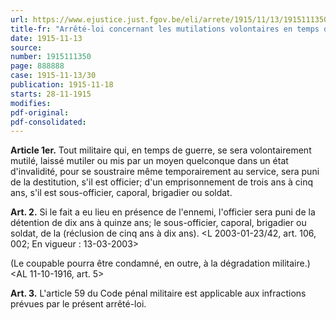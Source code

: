 ```yaml
---
url: https://www.ejustice.just.fgov.be/eli/arrete/1915/11/13/1915111350/justel
title-fr: "Arrêté-loi concernant les mutilations volontaires en temps de guerre. (NOTE : Consultation des versions antérieures à partir du 01-01-1990 et mise à jour au 13-03-2003)."
date: 1915-11-13
source:
number: 1915111350
page: 888888
case: 1915-11-13/30
publication: 1915-11-18
starts: 28-11-1915
modifies:
pdf-original:
pdf-consolidated:
---
```


**Article 1er.** Tout militaire qui, en temps de guerre, se sera volontairement mutilé, laissé mutiler ou mis par un moyen quelconque dans un état d'invalidité, pour se soustraire même temporairement au service, sera puni de la destitution, s'il est officier; d'un emprisonnement de trois ans à cinq ans, s'il est sous-officier, caporal, brigadier ou soldat.

**Art. 2.** Si le fait a eu lieu en présence de l'ennemi, l'officier sera puni de la détention de dix ans à quinze ans; le sous-officier, caporal, brigadier ou soldat, de la (réclusion de cinq ans à dix ans). <L 2003-01-23/42, art. 106, 002;  En vigueur :  13-03-2003>

(Le coupable pourra être condamné, en outre, à la dégradation militaire.) <AL 11-10-1916, art. 5>

**Art. 3.** L'article 59 du Code pénal militaire est applicable aux infractions prévues par le présent arrêté-loi.
